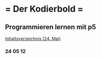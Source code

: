 
# = Der Kodierbold =

## Programmieren lernen mit p5

<p><a href="./HTML/001.html">Inhaltsverzeichnis (24. Mai)</a></p>

### 24 05 12
